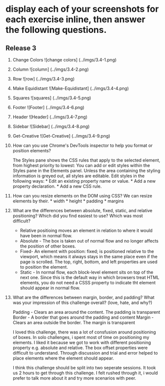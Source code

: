 # display each of your screenshots for each exercise inline, then answer the following questions. 

## Release 3

1. Change Colors
![change colors]
(../imgs/3.4-1.png)

2. Column
![column]
(../imgs/3.4-2.png)

3. Row
![row]
(../imgs/3.4-3.png)

4. Make Equidistant
![Make-Equidistant]
(../imgs/3.4-4.png)

5. Squares
![squares]
(../imgs/3.4-5.png)

6. Footer
![Footer]
(../imgs/3.4-6.png)

7. Header
![Header]
(../imgs/3.4-7.png)

8. Sidebar
![Sidebar]
(../imgs/3.4-8.png)

9. Get-Creative
![Get-Creative]
(../imgs/3.4-9.png)


1. How can you use Chrome's DevTools inspector to help you format or position elements?

    The Styles pane shows the CSS rules that apply to the selected element, from highest priority to lowest:
    You can add or edit styles within the Styles pane in the Elements panel. Unless the area containing the styling information is greyed out, all styles are editable. Edit styles in the following ways:
        * Edit an existing property name or value.
        * Add a new property declaration.
        * Add a new CSS rule.

2. How can you resize elements on the DOM using CSS?
    We can resize elements by their.
        * width
        * height
        * padding 
        * margins

3. What are the differences between absolute, fixed, static, and relative positioning? Which did you find easiest to use? Which was most difficult?
    * Relative positioing moves an element in relation to where it would have been in normal flow.
    * Absolute - The box is taken out of normal flow and no longer affects the position of other boxes.
    * Fixed- An element with position: fixed; is positioned relative to the viewport, which means it always stays in the same place even if the page is scrolled. The top, right, bottom, and left properties are used to position the element.
    * Static - In normal flow, each block-level element sits on top of the next one. Since this is the default way in which browsers treat HTML elements, you do not need a CSSS property to indicate tht element should appear in normal flow.

4. What are the differences between margin, border, and padding?
What was your impression of this challenge overall? (love, hate, and why?)
    
    Padding - Clears an area around the content. The padding is transparent
    Border - A border that goes around the padding and content
    Margin - Clears an area outside the border. The margin is transparent

    I loved this challenge, there was a lot of consfusion around positioning of boxes. In solo challenges, i spent most of time on positioning my elements. 
    I liked it because we got to work with different positioning property e.g. absolute and relative. The box offset properties were difficult to understand. Through discussion and trial and error helped to place elements where the element should appear. 

    I think this challenge should be split into two seperate sessions. It took us 2 hours to get through this challenge. I felt rushed through it, i would prefer to talk more about it and try more scenarios with peer. 